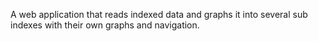 A web application that reads indexed data and graphs it into several sub indexes with their own graphs and navigation.